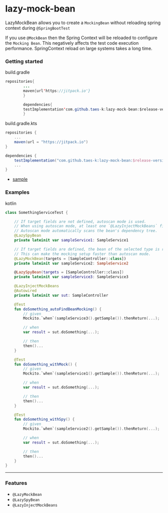 # lazy-mock-bean

LazyMockBean allows you to create a `MockingBean` without reloading spring context during `@SpringBootTest`

If you use `@MockBean` then the Spring Context will be reloaded to configure the `Mocking Bean`. This negatively affects
the test code execution performance. SpringContext reload on large systems takes a long time.

### Getting started

build.gradle
```java
repositories{
        ...
        maven{url'https://jitpack.io'}
        }

        dependencies{
        testImplementation'com.github.taes-k:lazy-mock-bean:$release-version'
        }
```

build.gradle.kts
```gradle
repositories {
    ...
    maven(url = "https://jitpack.io")
}

dependencies {
    testImplementation("com.github.taes-k:lazy-mock-bean:$release-version")
    ...
}
```

- [sample](https://github.com/taes-k/lazy-mock-bean/tree/main/sample-app)

### Examples

kotlin

```kotlin
class SomethingServiceTest {

    // If target fields are not defined, autoscan mode is used. 
    // When using autoscan mode, at least one `@LazyInjectMockBeans` field must be included. 
    // Autoscan mode automatically scans the bean's dependency tree.
    @LazySpyBean
    private lateinit var sampleService1: SampleService1

    // If target fields are defined, the bean of the selected type is replaced with a mock field.
    // This can make the mocking setup faster than autoscan mode.
    @LazyMockBean(targets = [SampleController::class])
    private lateinit var sampleService2: SampleService2

    @LazySpyBean(targets = [SampleController::class])
    private lateinit var sampleService3: SampleService3

    @LazyInjectMockBeans
    @Autowired
    private lateinit var sut: SampleController

    @Test
    fun doSomething_autoFindBeanMocking() {
        // given
        Mockito.`when`(sampleService3().getSample()).thenReturn(...);

        // when
        var result = sut.doSomething(...);

        // then
        then()...
    }

    @Test
    fun doSomething_withMock() {
        // given
        Mockito.`when`(sampleService1().getSample()).thenReturn(...);

        // when
        var result = sut.doSomething(...);

        // then
        then()...
    }

    @Test
    fun doSomething_withSpy() {
        // given
        Mockito.`when`(sampleService2().getSample()).thenReturn(...);

        // when
        var result = sut.doSomething(...);

        // then
        then()...
    }
}
```

---

### Features

- `@LazyMockBean`
- `@LazySpyBean`
- `@LazyInjectMockBeans`
